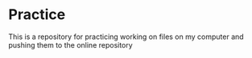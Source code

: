 # Practice
This is a repository for practicing working on files on my computer and pushing them to the online repository
